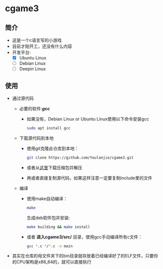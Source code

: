 # cgame3

## 简介

- 这是一个c语言写的小游戏
- 目前才刚开工，还没有什么内容
- 开发平台:
  - [x] Ubuntu Linux
  - [ ] Debian Linux
  - [ ] Deepin Linux

## 使用

- 通过源代码
  - 必要的软件:***gcc***
    - 如果没有，Debian Linux or Ubuntu Linux使用以下命令安装gcc

      ``` sh
      sudo apt install gcc
      ```

  - 下载源代码到本地
    - 使用git克隆此仓库到本地：

      ``` sh
      git clone https://github.com/Youlanjie/cgame3.git
      ```

    - 或者从[这里](https://github.com/YouLanjie/cgame3/archive/refs/heads/master.zip)下载压缩包并解压
    - 再或者直接复制源代码，如果这样注意一定要复制include里的文件
  - 编译
    - 使用make自动编译：

      ```sh
      make
      ```

      生成deb软件包并安装:

      ```sh
      make building && make install
      ```

    - 或者 **进入cgame3/src/** 目录，使用gcc手动编译所有c文件：

      ``` sh
      gcc *.c */*.c -o main
      ```

- 其实在仓库的母文件夹下的bin目录就存放着已经编译好了的ELF文件，只要你的CPU架构是x86\_64的，就可以直接执行

